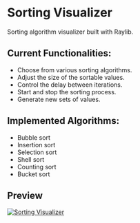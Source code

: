 # Sorting Visualizer

Sorting algorithm visualizer built with Raylib.

## Current Functionalities:
- Choose from various sorting algorithms.
- Adjust the size of the sortable values.
- Control the delay between iterations.
- Start and stop the sorting process.
- Generate new sets of values.

## Implemented Algorithms:
- Bubble sort
- Insertion sort
- Selection sort
- Shell sort
- Counting sort
- Bucket sort

## Preview
[![Sorting Visualizer](https://github.com/dudigeri0303/SortingVisualizer/assets/107321900/008188e9-83ad-4ebe-8718-59a5e6908cf1)](url)
